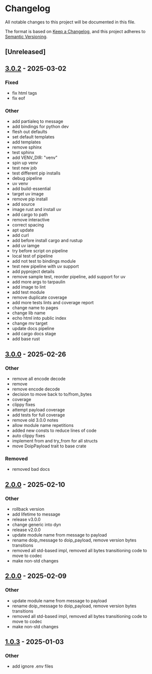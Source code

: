 # Changelog

All notable changes to this project will be documented in this file.

The format is based on [Keep a Changelog](https://keepachangelog.com/en/1.0.0/),
and this project adheres to [Semantic Versioning](https://semver.org/spec/v2.0.0.html).

## [Unreleased]

## [3.0.2](https://github.com/samp-reston/doip-definitions/compare/v3.0.1...v3.0.2) - 2025-03-02

### Fixed

- fix html tags
- fix eof

### Other

- add partialeq to message
- add bindings for python dev
- flesh out defaults
- set default templates
- add templates
- remove sphinx
- test sphinx
- add VENV_DIR: "venv"
- spin up venv
- test new job
- test different pip installs
- debug pipeline
- uv venv
- add build-essential
- target uv image
- remove pip install
- add source
- image rust and install uv
- add cargo to path
- remove interactive
- correct spacing
- apt update
- add curl
- add before install cargo and rustup
- add uv iamge
- try before script on pipeline
- local test of pipeline
- add not test to bindings module
- test new pipeline with uv support
- add pyproject details
- remove sample test, reorder pipeline, add support for uv
- add more args to tarpaulin
- add image to lint
- add test module
- remove duplicate coverage
- add more tests lints and coverage report
- change name to pages
- change lib name
- echo html into public index
- change mv target
- update docs pipeline
- add cargo docs stage
- add base rust

## [3.0.0](https://github.com/samp-reston/doip-definitions/compare/v2.0.1...v3.0.0) - 2025-02-26

### Other

- remove all encode decode
- remove
- remove encode decode
- decision to move back to to/from_bytes
- coverage
- clippy fixes
- attempt payload coverage
- add tests for full coverage
- remove old 3.0.0 notes
- allow module name repetitions
- added new consts to reduce lines of code
- auto clippy fixes
- implement from and try_from for all structs
- move DoipPayload trait to base crate

### Removed

- removed bad docs

## [2.0.0](https://github.com/samp-reston/doip-definitions/compare/v1.0.3...v2.0.0) - 2025-02-10

### Other

- rollback version
- add lifetime to message
- release v3.0.0
- change generic into dyn
- release v2.0.0
- update module name from message to payload
- rename doip_message to doip_payload, remove version bytes transitions
- removed all std-based impl, removed all bytes transitioning code to move to codec
- make non-std changes

## [2.0.0](https://github.com/samp-reston/doip-definitions/compare/v1.0.3...v2.0.0) - 2025-02-09

### Other

- update module name from message to payload
- rename doip_message to doip_payload, remove version bytes transitions
- removed all std-based impl, removed all bytes transitioning code to move to codec
- make non-std changes

## [1.0.3](https://github.com/samp-reston/doip-definitions/compare/v1.0.2...v1.0.3) - 2025-01-03

### Other

- add ignore .env files
